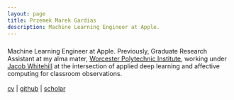 ```yaml
---
layout: page
title: Przemek Marek Gardias
description: Machine Learning Engineer at Apple.
---
```


<div class="fp" markdown=0>
	<p style="margin: 1.5rem 0; flex: 1 1 40%">
		Machine Learning Engineer at Apple. Previously, Graduate Research Assistant at my alma mater, <a href="https://web.cs.wpi.edu/">Worcester Polytechnic Institute</a>, working under <a href="https://users.wpi.edu/~jrwhitehill/">Jacob Whitehill</a> at the intersection of applied deep learning and affective computing for classroom observations. 
		<br>
		<br>
		<a href="{{ site.baseurl }}/pdf/cv.pdf">cv</a> | <a href="https://github.com/pgardias">github</a> | <a href="https://scholar.google.com/citations?user=LpoiVbkAAAAJ">scholar</a>
	</p>
</div>
